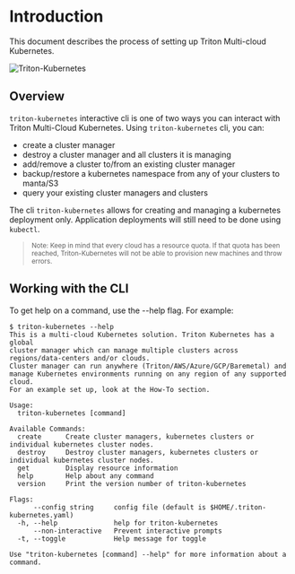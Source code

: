 # Introduction

This document describes the process of setting up Triton Multi-cloud Kubernetes.

![Triton-Kubernetes](https://github.com/joyent/triton-kubernetes/raw/master/docs/imgs/Triton-Kubernetes.png)


## Overview

`triton-kubernetes` interactive cli is one of two ways you can interact with Triton Multi-Cloud Kubernetes. Using `triton-kubernetes` cli, you can:

- create a cluster manager
- destroy a cluster manager and all clusters it is managing
- add/remove a cluster to/from an existing cluster manager
- backup/restore a kubernetes namespace from any of your clusters to manta/S3
- query your existing cluster managers and clusters

The cli `triton-kubernetes` allows for creating and managing a kubernetes deployment only. Application deployments will still need to be done using `kubectl`.

> <sub>Note: Keep in mind that every cloud has a resource quota. If that quota has been reached, Triton-Kubernetes will not be able to provision new machines and throw errors.</sub>

## Working with the CLI

To get help on a command, use the --help flag. For example:

```
$ triton-kubernetes --help
This is a multi-cloud Kubernetes solution. Triton Kubernetes has a global
cluster manager which can manage multiple clusters across regions/data-centers and/or clouds. 
Cluster manager can run anywhere (Triton/AWS/Azure/GCP/Baremetal) and manage Kubernetes environments running on any region of any supported cloud.
For an example set up, look at the How-To section.

Usage:
  triton-kubernetes [command]

Available Commands:
  create      Create cluster managers, kubernetes clusters or individual kubernetes cluster nodes.
  destroy     Destroy cluster managers, kubernetes clusters or individual kubernetes cluster nodes.
  get         Display resource information
  help        Help about any command
  version     Print the version number of triton-kubernetes

Flags:
      --config string     config file (default is $HOME/.triton-kubernetes.yaml)
  -h, --help              help for triton-kubernetes
      --non-interactive   Prevent interactive prompts
  -t, --toggle            Help message for toggle

Use "triton-kubernetes [command] --help" for more information about a command.
```
